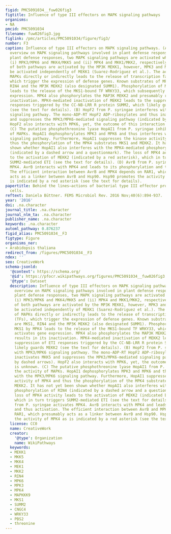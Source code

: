 ```yaml
---
figid: PMC5091034__fuw026fig3
figtitle: Influence of type III effectors on MAPK signaling pathways
organisms:
- NA
pmcid: PMC5091034
filename: fuw026fig3.jpg
figlink: /pmc/articles/PMC5091034/figure/fig3/
number: F3
caption: Influence of type III effectors on MAPK signaling pathways. (A) Schematic
  overview on MAPK signaling pathways involved in plant defense responses. During
  plant defense responses, two MAPK signaling pathways are activated which involve
  (i) MPK3/MPK6 and MKK4/MKK5 and (ii) MPK4 and MKK1/MKK2, respectively. The MP2Ks
  of both pathways are activated by the MP3K MEKK1, however, MPK3 and MPK6 can also
  be activated independently of MEKK1 (Suarez-Rodriguez et al.). The activation of
  MAPKs directly or indirectly leads to the release of transcription factors (TFs),
  which trigger the expression of defense genes. Known substrates of MPK4 are MKS1,
  RIN4 and the MP3K MEKK2 (also designated SUMM1). Phosphorylation of MKS1 by MPK4
  leads to the release of the MKS1-bound TF WRKY33, which subsequently activates gene
  expression. MPK4 also phosphorylates the MAP3K MEKK2 and presumably results in its
  inactivation. MPK4-mediated inactivation of MEKK2 leads to the suppression of ETI
  responses triggered by the CC-NB-LRR R protein SUMM2, which likely guards MEKK2
  (see the text for details). (B) HopF2 from P. syringae interferes with MPK3/MPK6
  signaling pathway. The mono-ADP-RT HopF2 ADP-ribosylates and thus inactivates MKK5
  and suppresses the MPK3/MPK6-mediated signaling pathway (indicated by dashed arrows).
  HopF2 also interacts with MPK6, yet, the outcome of this interaction is unknown.
  (C) The putative phosphothreonine lyase HopAI1 from P. syringae inhibits the activity
  of MAPKs. HopAI1 dephosphorylates MPK3 and MPK6 and thus interferes with the MPK3/MPK6
  signaling pathway. Furthermore, HopAI1 suppresses the kinase activity of MPK4 and
  thus the phosphorylation of the MPK4 substrates MKS1 and MEKK2. It has not yet been
  shown whether HopAI1 also interferes with the MPK4-mediated phosphorylation of RIN4
  (indicated by a dashed arrow and a questionmark). The loss of MPK4 activity leads
  to the activation of MEKK2 (indicated by a red asterisk), which in turn triggers
  SUMM2-mediated ETI (see the text for details). (D) AvrB from P. syringae activates
  MPK4. AvrB interacts with MPK4 and leads to its phosphorylation and thus activation.
  The efficient interaction between AvrB and MPK4 depends on RAR1, which presumably
  acts as a linker between AvrB and Hsp90. Hsp90 promotes the activity of MPK4 as
  is indicated by a red asterisk (see the text for details).
papertitle: Behind the lines–actions of bacterial type III effector proteins in plant
  cells.
reftext: Daniela Büttner. FEMS Microbiol Rev. 2016 Nov;40(6):894-937.
year: '2016'
doi: .na.character
journal_title: .na.character
journal_nlm_ta: .na.character
publisher_name: .na.character
keywords: .na.character
automl_pathway: 0.876237
figid_alias: PMC5091034__F3
figtype: Figure
organisms_ner:
- Arabidopsis thaliana
redirect_from: /figures/PMC5091034__F3
ndex: ''
seo: CreativeWork
schema-jsonld:
  '@context': https://schema.org/
  '@id': https://pfocr.wikipathways.org/figures/PMC5091034__fuw026fig3.html
  '@type': Dataset
  description: Influence of type III effectors on MAPK signaling pathways. (A) Schematic
    overview on MAPK signaling pathways involved in plant defense responses. During
    plant defense responses, two MAPK signaling pathways are activated which involve
    (i) MPK3/MPK6 and MKK4/MKK5 and (ii) MPK4 and MKK1/MKK2, respectively. The MP2Ks
    of both pathways are activated by the MP3K MEKK1, however, MPK3 and MPK6 can also
    be activated independently of MEKK1 (Suarez-Rodriguez et al.). The activation
    of MAPKs directly or indirectly leads to the release of transcription factors
    (TFs), which trigger the expression of defense genes. Known substrates of MPK4
    are MKS1, RIN4 and the MP3K MEKK2 (also designated SUMM1). Phosphorylation of
    MKS1 by MPK4 leads to the release of the MKS1-bound TF WRKY33, which subsequently
    activates gene expression. MPK4 also phosphorylates the MAP3K MEKK2 and presumably
    results in its inactivation. MPK4-mediated inactivation of MEKK2 leads to the
    suppression of ETI responses triggered by the CC-NB-LRR R protein SUMM2, which
    likely guards MEKK2 (see the text for details). (B) HopF2 from P. syringae interferes
    with MPK3/MPK6 signaling pathway. The mono-ADP-RT HopF2 ADP-ribosylates and thus
    inactivates MKK5 and suppresses the MPK3/MPK6-mediated signaling pathway (indicated
    by dashed arrows). HopF2 also interacts with MPK6, yet, the outcome of this interaction
    is unknown. (C) The putative phosphothreonine lyase HopAI1 from P. syringae inhibits
    the activity of MAPKs. HopAI1 dephosphorylates MPK3 and MPK6 and thus interferes
    with the MPK3/MPK6 signaling pathway. Furthermore, HopAI1 suppresses the kinase
    activity of MPK4 and thus the phosphorylation of the MPK4 substrates MKS1 and
    MEKK2. It has not yet been shown whether HopAI1 also interferes with the MPK4-mediated
    phosphorylation of RIN4 (indicated by a dashed arrow and a questionmark). The
    loss of MPK4 activity leads to the activation of MEKK2 (indicated by a red asterisk),
    which in turn triggers SUMM2-mediated ETI (see the text for details). (D) AvrB
    from P. syringae activates MPK4. AvrB interacts with MPK4 and leads to its phosphorylation
    and thus activation. The efficient interaction between AvrB and MPK4 depends on
    RAR1, which presumably acts as a linker between AvrB and Hsp90. Hsp90 promotes
    the activity of MPK4 as is indicated by a red asterisk (see the text for details).
  license: CC0
  name: CreativeWork
  creator:
    '@type': Organization
    name: WikiPathways
  keywords:
  - MEKK1
  - MKK5
  - MKK4
  - MEK1
  - MKK2
  - RIN4
  - MPK6
  - MPK3
  - MPK4
  - MAPKKK9
  - MKS1
  - SUMM2
  - CNGC4
  - WRKY33
  - PBS2
  - threonine
---
```

